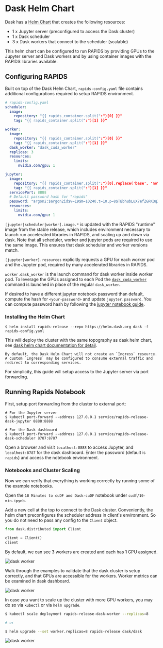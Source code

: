 # Dask Helm Chart

Dask has a [Helm Chart](https://github.com/dask/helm-chart) that creates the following resources:

- 1 x Jupyter server (preconfigured to access the Dask cluster)
- 1 x Dask scheduler
- 3 x Dask workers that connect to the scheduler (scalable)

This helm chart can be configured to run RAPIDS by providing GPUs to the Jupyter server and Dask workers and by using container images with the RAPIDS libraries available.

## Configuring RAPIDS

Built on top of the Dask Helm Chart, `rapids-config.yaml` file contains additional configurations required to setup RAPIDS environment.

```yaml
# rapids-config.yaml
scheduler:
  image:
    repository: "{{ rapids_container.split(":")[0] }}"
    tag: "{{ rapids_container.split(":")[1] }}"

worker:
  image:
    repository: "{{ rapids_container.split(":")[0] }}"
    tag: "{{ rapids_container.split(":")[1] }}"
  dask_worker: "dask_cuda_worker"
  replicas: 3
  resources:
    limits:
      nvidia.com/gpu: 1

jupyter:
  image:
    repository: "{{ rapids_container.split(":")[0].replace('base', 'notebooks') }}"
    tag: "{{ rapids_container.split(":")[1] }}"
  servicePort: 8888
  # Default password hash for "rapids"
  password: "argon2:$argon2id$v=19$m=10240,t=10,p=8$TBbhubLuX7efZGRKQqIWtw$RG+jCBB2KYF2VQzxkhMNvHNyJU9MzNGTm2Eu2/f7Qpc"
  resources:
    limits:
      nvidia.com/gpu: 1

```

`[jupyter|scheduler|worker].image.*` is updated with the RAPIDS "runtime" image from the stable release,
which includes environment necessary to launch run accelerated libraries in RAPIDS, and scaling up and down via dask.
Note that all scheduler, worker and jupyter pods are required to use the same image.
This ensures that dask scheduler and worker versions match.

`[jupyter|worker].resources` explicitly requests a GPU for each worker pod and the Jupyter pod, required by many accelerated libraries in RAPIDS.

`worker.dask_worker` is the launch command for dask worker inside worker pod.
To leverage the GPUs assigned to each Pod the [`dask_cuda_worker`](https://docs.rapids.ai/api/dask-cuda/{{rapids_api_docs_version}}/index.html) command is launched in place of the regular `dask_worker`.

If desired to have a different jupyter notebook password than default, compute the hash for `<your-password>` and update `jupyter.password`.
You can compute password hash by following the [jupyter notebook guide](https://jupyter-notebook.readthedocs.io/en/stable/public_server.html?highlight=passwd#preparing-a-hashed-password).

### Installing the Helm Chart

```console
$ helm install rapids-release --repo https://helm.dask.org dask -f rapids-config.yaml
```

This will deploy the cluster with the same topography as dask helm chart,
see [dask helm chart documentation for detail](https://artifacthub.io/packages/helm/dask/dask).

```{note}
By default, the Dask Helm Chart will not create an `Ingress` resource.
A custom `Ingress` may be configured to consume external traffic and redirect to corresponding services.
```

For simplicity, this guide will setup access to the Jupyter server via port forwarding.

## Running Rapids Notebook

First, setup port forwarding from the cluster to external port:

```console
# For the Jupyter server
$ kubectl port-forward --address 127.0.0.1 service/rapids-release-dask-jupyter 8888:8888

# For the Dask dashboard
$ kubectl port-forward --address 127.0.0.1 service/rapids-release-dask-scheduler 8787:8787
```

Open a browser and visit `localhost:8888` to access Jupyter,
and `localhost:8787` for the dask dashboard.
Enter the password (default is `rapids`) and access the notebook environment.

### Notebooks and Cluster Scaling

Now we can verify that everything is working correctly by running some of the example notebooks.

Open the `10 Minutes to cuDF and Dask-cuDF` notebook under `cudf/10-min.ipynb`.

Add a new cell at the top to connect to the Dask cluster. Conveniently, the helm chart preconfigures the scheduler address in client's environment.
So you do not need to pass any config to the `Client` object.

```python
from dask.distributed import Client

client = Client()
client
```

By default, we can see 3 workers are created and each has 1 GPU assigned.

![dask worker](../../_static/daskworker.PNG)

Walk through the examples to validate that the dask cluster is setup correctly, and that GPUs are accessible for the workers.
Worker metrics can be examined in dask dashboard.

![dask worker](../../_static/workingdask.PNG)

In case you want to scale up the cluster with more GPU workers, you may do so via `kubectl` or via `helm upgrade`.

```bash
$ kubectl scale deployment rapids-release-dask-worker --replicas=8

# or

$ helm upgrade --set worker.replicas=8 rapids-release dask/dask
```

![dask worker](../../_static/eightworkers.PNG)

```{relatedexamples}

```
